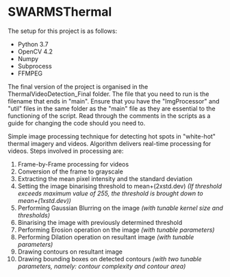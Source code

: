 # SWARMSThermal
The setup for this project is as follows:
- Python 3.7
- OpenCV 4.2
- Numpy
- Subprocess
- FFMPEG

The final version of the project is organised in the ThermalVideoDetection_Final folder. The file that you need to run is the filename that ends in "main". Ensure that you have the "ImgProcessor" and "util" files in the same folder as the "main" file as they are essential to the functioning of the script. Read through the comments in the scripts as a guide for changing the code should you need to.

Simple image processing technique for detecting hot spots in "white-hot" thermal imagery and videos. Algorithm delivers real-time processing for videos.
Steps involved in processing are:
1) Frame-by-Frame processing for videos
2) Conversion of the frame to grayscale
3) Extracting the mean pixel intensity and the standard deviation
4) Setting the image binarising threshold to mean+(2xstd.dev) *(If threshold exceeds maximum value of 255, the threshold is brought down to mean+(1xstd.dev))*
5) Performing Gaussian Blurring on the image *(with tunable kernel size and thresholds)*
6) Binarising the image with previously determined threshold
7) Performing Erosion operation on the image *(with tunable parameters)*
8) Performing Dilation operation on resultant image *(with tunable parameters)*
9) Drawing contours on resultant image
10) Drawing bounding boxes on detected contours *(with two tunable parameters, namely: contour complexity and contour area)*
